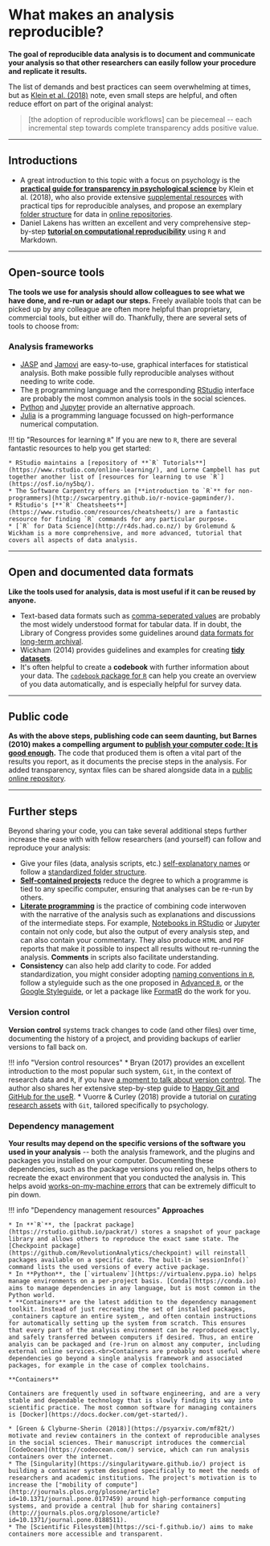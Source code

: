 # What makes an analysis reproducible?

**The goal of reproducible data analysis is to document and communicate your analysis so that other researchers can easily follow your procedure and replicate it results.**

The list of demands and best practices can seem overwhelming at times, but as [Klein et al. (2018)](https://psyarxiv.com/rtygm/) note, even small steps are helpful, and often reduce effort on part of the original analyst:
> [the adoption of reproducible workflows] can be piecemeal -- each incremental step towards complete transparency adds positive value.

----

## Introductions

* A great introduction to this topic with a focus on psychology is the [**practical guide for transparency in psychological science**](https://psyarxiv.com/rtygm/) by Klein et al. (2018), who also provide extensive [supplemental resources](http://psych-transparency-guide.uni-koeln.de/) with practical tips for reproducible analyses, and propose an exemplary [folder structure](http://psych-transparency-guide.uni-koeln.de/folder-structure.html) for data in [online repositories](../share/open-data/repositories.md).
* Daniel Lakens has written an excellent and very comprehensive step-by-step [**tutorial on computational reproducibility**](https://docs.google.com/document/d/1WvApy4ayQcZaLRpD6bvAqhWncUaPmmRimT016-PrLBk/edit) using `R` and Markdown.

----

## Open-source tools

**The tools we use for analysis should allow colleagues to see what we have done, and re-run or adapt our steps.** Freely available tools that can be picked up by any colleague are often more helpful than proprietary, commercial tools, but either will do. Thankfully, there are several sets of tools to choose from:

### Analysis frameworks

* [JASP](https://jasp-stats.org/) and [Jamovi](https://www.jamovi.org/) are easy-to-use, graphical interfaces for statistical analysis. Both make possible fully reproducible analyses without needing to write code.
* The [`R`](https://cran.rstudio.com/) programming language and the corresponding [RStudio](https://www.rstudio.com/) interface are probably the most common analysis tools in the social sciences.
* [Python](https://www.python.org/) and [Jupyter](https://jupyter.org/) provide an alternative approach.
* [Julia](https://julialang.org/) is a programming language focussed on high-performance numerical computation.

!!! tip "Resources for learning `R`"
    If you are new to `R`, there are several fantastic resources to help you get started:

    * RStudio maintains a [repository of **`R` Tutorials**](https://www.rstudio.com/online-learning/), and Lorne Campbell has put together another list of [resources for learning to use `R`](https://osf.io/ny5bq/).
    * The Software Carpentry offers an [**introduction to `R`** for non-programmers](http://swcarpentry.github.io/r-novice-gapminder/).
    * RStudio's [**`R` Cheatsheets**](https://www.rstudio.com/resources/cheatsheets/) are a fantastic resource for finding `R` commands for any particular purpose.
    * [`R` for Data Science](http://r4ds.had.co.nz/) by Grolemund & Wickham is a more comprehensive, and more advanced, tutorial that covers all aspects of data analysis.

----

## Open and documented data formats

**Like the tools used for analysis, data is most useful if it can be reused by anyone.**

* Text-based data formats such as [comma-seperated values](https://en.wikipedia.org/wiki/Comma-separated_values) are probably the most widely understood format for tabular data. If in doubt, the Library of Congress provides some guidelines around [data formats for long-term archival](https://www.loc.gov/preservation/resources/rfs/data.html).
* Wickham (2014) provides guidelines and examples for creating [**tidy datasets**](https://www.jstatsoft.org/article/view/v059i10).
* It's often helpful to create a **codebook** with further information about your data. The [`codebook` package for `R`](https://rubenarslan.github.io/codebook/) can help you create an overview of you data automatically, and is especially helpful for survey data.

----

## Public code

**As with the above steps, publishing code can seem daunting, but Barnes (2010) makes a compelling argument to [publish your computer code: It is good enough](https://dx.doi.org/10.1038/467753a).** The code that produced them is often a vital part of the results you report, as it documents the precise steps in the analysis. For added transparency, syntax files can be shared alongside data in a [public online repository](../share/open-data/repositories.md).

----

## Further steps

Beyond sharing your code, you can take several additional steps further increase the ease with with fellow researchers (and yourself) can follow and reproduce your analysis:

* Give your files (data, analysis scripts, etc.) [self-explanatory names](http://kbroman.org/dataorg/pages/names.html) or follow a [standardized folder structure](http://psych-transparency-guide.uni-koeln.de/folder-structure.html).
* [**Self-contained projects**](https://www.tidyverse.org/articles/2017/12/workflow-vs-script/) reduce the degree to which a programme is tied to any specific computer, ensuring that analyses can be re-run by others.
* [**Literate programming**](https://en.wikipedia.org/wiki/Literate_programming) is the practice of combining code interwoven with the narrative of the analysis such as explanations and discussions of the intermediate steps. For example, [Notebooks in RStudio](https://rmarkdown.rstudio.com/r_notebooks.html) or [Jupyter](https://jupyter.org) contain not only code, but also the output of every analysis step, and can also contain your commentary. They also produce `HTML` and `PDF` reports that make it possible to inspect all results without re-running the analysis. **Comments** in scripts also facilitate understanding.
* **Consistency** can also help add clarity to code. For added standardization, you might consider adopting [naming conventions in `R`](https://www.r-bloggers.com/consistent-naming-conventions-in-r/), follow a styleguide such as the one proposed in [Advanced `R`](http://adv-r.had.co.nz/Style.html), or the [Google Styleguide](https://google.github.io/styleguide/Rguide.xml), or let a package like [FormatR](https://yihui.name/formatr/) do the work for you.

### Version control

**Version control** systems track changes to code (and other files) over time, documenting the history of a project, and providing backups of earlier versions to fall back on.

!!! info "Version control resources"
    * Bryan (2017) provides an excellent introduction to the most popular such system, `Git`, in the context of research data and `R`, if you have [a moment to talk about version control](https://dx.doi.org/10.1080/00031305.2017.1399928). The author also shares her extensive step-by-step guide to [Happy Git and GitHub for the useR](http://happygitwithr.com/).
    * Vuorre & Curley (2018) provide a tutorial on [curating research assets](https://doi.org/10.1177%2F2515245918754826) with `Git`, tailored specifically to psychology.

### Dependency management

**Your results may depend on the specific versions of the software you used in your analysis** -- both the analysis framework, and the plugins and packages you installed on your computer. Documenting these dependencies, such as the package versions you relied on, helps others to recreate the exact environment that you conducted the analysis in. This helps avoid [works-on-my-machine errors](http://psych-transparency-guide.uni-koeln.de/analytic-reproducibility.html#avoid-works-on-my-machine-errors) that can be extremely difficult to pin down.

!!! info "Dependency management resources"
    **Approaches**

    * In **`R`**, the [packrat package](https://rstudio.github.io/packrat/) stores a snapshot of your package library and allows others to reproduce the exact same state. The [Checkpoint package](https://github.com/RevolutionAnalytics/checkpoint) will reinstall packages available on a specific date. The built-in `sessionInfo()` command lists the used versions of every active package.
    * In **Python**, the [`virtualenv`](https://virtualenv.pypa.io) helps manage environments on a per-project basis. [Conda](https://conda.io) aims to manage dependencies in any language, but is most common in the Python world.
    * **Containers** are the latest addition to the dependency management toolkit. Instead of just recreating the set of installed packages, _containers capture an entire system_, and often contain instructions for automatically setting up the system from scratch. This ensures that every part of the analysis environment can be reproduced exactly, and safely transferred between computers if desired. Thus, an entire analyis can be packaged and (re-)run on almost any computer, including external online services.<br>Containers are probably most useful where dependencies go beyond a single analysis framework and associated packages, for example in the case of complex toolchains.

    **Containers**

    Containers are frequently used in software engineering, and are a very stable and dependable technology that is slowly finding its way into scientific practice. The most common software for managing containers is [Docker](https://docs.docker.com/get-started/).

    * [Green & Clyburne-Sherin (2018)](https://psyarxiv.com/mf82t/) motivate and review containers in the context of reproducible analyses in the social sciences. Their manuscript introduces the commercial [CodeOcean](https://codeocean.com/) service, which can run analysis containers over the internet.
    * The [Singularity](https://singularityware.github.io/) project is building a container system designed specifically to meet the needs of researchers and academic institutions. The project's motivation is to increase the ["mobility of compute"](http://journals.plos.org/plosone/article?id=10.1371/journal.pone.0177459) around high-performance computing systems, and provide a central [hub for sharing containers](http://journals.plos.org/plosone/article?id=10.1371/journal.pone.0188511).
    * The [Scientific Filesystem](https://sci-f.github.io/) aims to make containers more accessible and transparent.
